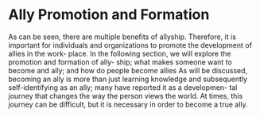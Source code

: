 # Ally Promotion and Formation

As can be seen, there are multiple benefits of allyship. Therefore, it is important for individuals and organizations to promote the development of allies in the work- place. In the following section, we will explore the promotion and formation of ally- ship; what makes someone want to become and ally; and how do people become allies As will be discussed, becoming an ally is more than just learning knowledge and subsequently self-identifying as an ally; many have reported it as a developmen- tal journey that changes the way the person views the world. At times, this journey can be difficult, but it is necessary in order to become a true ally.